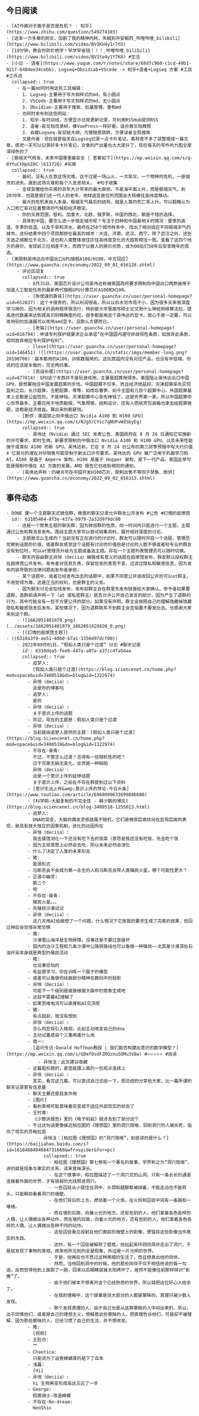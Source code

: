 ## 今日阅读
	- [AI作画对于画手是否是危机？ - 知乎](https://www.zhihu.com/question/549274103)
	- [这本一万多章的网文，加剧了我的精神内耗，失眠到开安眠药_哔哩哔哩_bilibili](https://www.bilibili.com/video/BV1KU4y1r7tD)
	- [10分钟，教会你砍价绝学！早学早省钱！！！_哔哩哔哩_bilibili](https://www.bilibili.com/video/BV1te4y1Y7K8) #生活
	- [小记 · 语雀](https://www.yuque.com/r/notes/share/68dfc960-c1cd-49b1-9217-6404ee34cebb)，Logseq+Obsidiab+VScode -> 知乎+语雀+Logseq 方案 #工具 #工作流
	  collapsed:: true
		- 在一篇md同时用这些工具编辑：
		  1. Logseq-主要用于写大纲样式的md，有小圆点
		  2. VSCode-主要用于写文档样式的md，无小圆点
		  3. Obsidian-主要用于搜索、批量管理、重构md
		- 也同时发布到这些网站：
		  1. 知乎-有时间线，方便显示日常更新记录，可利用RSSHub提供RSS
		  2. 语雀-有文档目录树，像VuePress一样好看，适合做文档教程
		  3. 自建Logseq-有双链大纲，方便随意跳转，方便读者全局搜索
		- 文章作者：现在就是每天在Logseq记录一点卡片笔记，素材差不多了就整理成一篇文章，感觉一天可以记录好多卡片笔记，文章的产出量也大大提升了，现在每天的写作热力图全是深绿色的了
	- [极端天气频发，未来中国哪里最安全 | 答案如下](https://mp.weixin.qq.com/s/q-0YYuCYHpGI0C-l61372Q) #买房
	  collapsed:: true
		- 最初，没有人在意这场灾难。这不过是一场山火，一次旱灾，一个物种的危机，一座城市的消失。直到这场灾难和每个人息息相关。 #句子收集
		- 全球变暖给你买房的百年大计带来的最大麻烦，不是海平面上升，而是极端天气。到2070年，也就是我们这一代人的老年，地球适宜居住的范围会大规模往高纬度移动。
		- 最大的危机来自人本身。极端天气最后的结局，就是人类的死亡率上升。可以粗略认为人口死亡率对应着整体的气候和经济稳定。
		- 你的买房范围，智利，加拿大，北欧，俄罗斯，中国的西北，都是不错的选择。
		- 具体到中国，要怎么进一步锁定城市呢？专注于四种和中国最相关的情况：夏季的高温、冬季的低温、以及干旱和洪水，最终在258个城市样本中，找出了相对适应不同极端天气的城市。这份结果中四个项目都排在最高的城市：大连、济南、武汉、西宁。除了武汉之外，这些天选之城都位于北方，这也和人类整体居住区往高纬度变化的大趋势相当一致。查看了这四个地方的房价，发现前三位相差不大，而西宁以傲人的房价优势，成为00后们50年后安享晚年的首选。
	- [美限制英伟达向中国出口GPU旗舰A100/H100，中方回应](https://www.guancha.cn/economy/2022_09_01_656128.shtml)
		- 评论区回复
		  collapsed:: true
			- 8月31日，美国芯片设计公司英伟达称被美国政府要求限制向中国出口两款被用于加速人工智能任务的最新两代旗舰GPU计算芯片A100和H100。
			- [陈偲谨的靠背](https://user.guancha.cn/user/personal-homepage?uid=652837)：这个卡很贵的，所以利润很高，所以以后水货市场不小，因为很多买来做深度学习用的，因为相关的调用程序很流行，特别是大学里面写硕士论文用什么神经网络算法拉，提高迭代数量来达到提高识别精确度的拉。很多都是用这个英伟达的显卡。放心不是一定要，可以改用别的加速器可以改用amd显卡。没那么方便而已。
			- [老猫](https://user.guancha.cn/user/personal-homepage?uid=616794)：申请专利保护就要求企业承诺“在中国国内遵守非歧视性条款，如放弃此条款，视同放弃相应专利保护权利”。
			- [leve](https://user.guancha.cn/user/personal-homepage?uid=146451) ![](https://user.guancha.cn/static/imgs/member-long.png?20190708)：基本都用的A100，训练数据用的。这玩意国内没有对应产品，也没有中低端，你说的应该是车载的，完全两码事。
			- [百战长缨](https://user.guancha.cn/user/personal-homepage?uid=677014)：GPU这个东西并不是玩游戏用。主要是超算用得多。美国阻止英伟达出口中国GPU，是想要拖住中国发展超算的步伐。中国超算不仅多，而且经济效益好。天津超算率先实现盈利之后，长沙超算，合肥超算，等等，如雨后春笋，如今全国有几百个超算中心。外国超算基本上全都是公益性的。不能挣钱。天津超算中心率先挣钱了。这是世界第一家。所以中国超算中心世界最多。主要应用于地质勘探，气象预报，结构设计，还有人把纸壳包装箱也拿去给超算做题，这都是经济效益。算出来的都是钱。
		- [断供：美国禁止向中俄出口 Nvidia A100 和 H100 GPU](https://mp.weixin.qq.com/s/NJg5rCYsc7qNUPvWdSbyEg)
		  collapsed:: true
			- 英伟达（Nvidia）通过 SEC 发表公告，美国政府在 8 月 26 日通知它实施新的许可要求，即时生效。新要求限制向中俄出口 Nvidia A100 和 H100 GPU，以及未来性能强于或类似 A100 的新 GPU。英伟达称，它在 8 月 24 日公布的第三财季预报中有大约价值 4 亿美元的潜在对华销售可能受制于新出口许可要求。英伟达的 GPU 被广泛用于机器学习和 AI，A100 是基于 Ampere 架构，H100 是基于 Hopper 架构，是下一代产品。美国此举可能是限制中俄在 AI 方面的发展。AMD 报告它也收到相同的通知。
		- [英伟达声称：仍被许可在中国开发H100芯片，限制出售不等同于禁售、断供](https://www.guancha.cn/economy/2022_09_02_656313.shtml)
## 事件动态
	- DONE 建一个主题聊天式微信群，微里的聊天记录允许群友公开发布 #公告 #幻境的庭燎馆
	  id:: 63105464-8f3e-437a-b979-2a32d9f9dc80
		- 这是一个聚焦主题的聊天群，因为微信群的性质，同一时间内只能进行一个主题，主题通过公告和群消息发布。围绕主题大家可以尝试收集资料，展开相对深度的讨论。
		- 主题是怎么生成的？当前没有正在进行的讨论时，群友可以随时开启一个话题，管理员觉察到话题的价值，或者群友感觉这个话题有讨论的价值但是讨论的人数不够或者较专业的群友没有到位时，可以at管理员升级为主题或备选主题。存在一个主题列表管理员可以随时切换。
		- 聊天内容由群主异恒（deciia）编辑成有意义的话题在庭燎馆发布，群友默认授权群主在庭燎馆公开发布。发布者对信息负责，保留信息的意思不变，过滤过隐私和敏感信息，因为发布内容导致的法律问题由发布者承担。
		- 某个话题中，或者已经发布出去的话题中，如果不同意公开或收回公开的可以at群主，不用觉得为难，这是正当的权利，也是群主的义务。
		- 因为聊天讨论会在线发布，发布前群主会在群里先发布链接给大家确认。参予者如果要退群，退群前请声明一下（at 或私密群主）是否允许公开自己发言的部分，因为产生了退群的行为，其中可能会有一些不方便公开的部分。如果没有声明，群主会按照自己的理解隐藏掉隐藏隐私和敏感信息后发布。某些情况下，因为退群联系不到群主会苦恼要不要发出去。也感谢大家来到这个群。
		- ![1662051401979.png](../assets/1662051401979_1662051420420_0.png)
		- [[幻境的庭燎馆主题]]
	- ((6310a3f9-ae51-40b0-b7a1-1356497dcf00))
		- 2022年09月01日，“假如人类只是个过渡” 讨论 #聊天记录
		  id:: 6310dea5-fee6-447a-a07a-a37cc4fa54aa
		  collapsed:: true
			- 追梦人:
			  [假如人类只是个过渡](https://blog.sciencenet.cn/home.php?mod=space&uid=3408518&do=blog&id=1322974)
			- 异恒（deciia）:
			  这是你的博客吗
			- 追梦人:
			  是的
			- 异恒（deciia）:
			  关于意识上传的话题
			- 欢迎，现在的主题是：假如人类只是个过渡
			- 异恒（deciia）:
			- 当前是由追梦人提供的主题：[假如人类只是个过渡](https://blog.sciencenet.cn/home.php?mod=space&uid=3408518&do=blog&id=1322974)
			- 不存在-奋青:
			  不过，不管怎么过渡？总得有一些随机性的吧？
			  过于完美无缺无变化，反而是一种缺陷
			  异恒（deciia）:
			  这是一个意识上传的延伸话题
			  关于意识上传，之前在不存在群提到过以下资料
			- [意识无法上传&amp;意识上传的悖论-今日头条](https://www.toutiao.com/article/6968099631699886600)
			- [科学网—大脑复制的不完全性 - 韩少鹏的博文](https://blog.sciencenet.cn/blog-3408518-1255013.html)
			- 追梦人:
			  DNA的突变，大脑的偶发灵感就属于随机，它们是微观层面扰动在宏观层面的表现，是具有放大效应的因果机制，进化的动因所在
			- 异恒（deciia）:
			  我去餐馆消化一下还没有吃下去的饭菜（意思是我还没有吃饭，先去吃个饭
			- 因为主观意愿上必然会去吃，所以未来必然会消化
			- 什么了决定了人类的未来形态
			- 猪:
			  能源形式
			- 马斯克会不会成为第一永生的人和马斯克会带人类殖民火星。哪个可能性更大？
			- 正道の幽灵:
			  第二个
			- 吧
			- 不存在-奋青:
			  殖民火星。。。
			- 先殖民沙漠试试
			- 异恒（deciia）:
			  这几天用AI绘画想了一个问题，什么情况下它按我的要求生成了完美的效果，但回过神后会觉得异常恐惧
			- 猪:
			  沙漠雪山海洋是生物屏障，没事还是不要过度破坏
			- 国内的治沙工程和几条沙漠中公路铁路线也可以看做一种殖民——尤其是沙漠深处石油开采本身就是典型的殖民活动
			- 猪:
			  也没事恐怕的
			- 有监督学习，你在训练一个属于的模型
			- 或者可以看做你绘画部分精神在数码中的投影
			- 异恒（deciia）:
			  可能下一个级别是直接根据大脑中的意象生成吧
			- 这就不需要AI理解了
			- 如果思维电流可以直接和AI交流呢
			- 猪:
			  有点超前，我没有想到
			- 异恒（deciia）:
			  怎么将宏观引入微观。比如主动改变自己的dna
			- 主动试毒感染个三重病毒什么地
			- 南一:
			  [追问专访·Donald Hoffman教授 | 我们能否构建出意识的数学模型？](https://mp.weixin.qq.com/s/GDmf0sdFZRQznu5OMu3V8w) #⭐️⭐️⭐️⭐️⭐️ #阅读
				- 异恒注：此文建议收藏
			- 这篇挺扣题的，甚至能跟上面的一些观点连续上
			- 异恒（deciia）:
			  其实，看完这几篇，可以尝试自己总结一下，把总结的分享给大家，比一篇所谓的聊天记录更有信息量
			- 聊天主要还是启发作用
			- [图片]
			- 看到真相可能意味着突变成不适应外部现实的状态了
			- 王时青:
			  《少数派报告》里的《电子蚂蚁》就涉及到了部分这个
			- 不过这句话更像接近柏拉图的《理想国》里的洞穴隐喻，回到洞穴的人被杀死，指向了现实的苏格拉底
				- 异恒注：[柏拉图《理想国》的“洞穴隐喻”，到底讲的是什么？](https://baijiahao.baidu.com/s?id=1616468404664731660&wfr=spider&for=pc)
				  collapsed:: true
					- 柏拉图《理想国》第七卷有一个著名的故事，学界称之为“洞穴隐喻”，讲的就是现象与事实的关系，读来意味深长。
					- 在这个故事中，柏拉图描述了一个洞穴式的山洞，只有一条长长的通道连接着外面的世界，才有很弱的光线照进洞穴。
					- 一些囚徒从小就住在洞中，头颈和腿脚都被绑着，不能走动也不能转头，只能朝前看着洞穴的墙壁。
					- 在他们背后的上方，燃烧着一个火炬，在火炬和囚徒中间有一条路和一堵墙。
					- 而在墙的后面，向着火光的地方，还有些别的人，他们拿着各色各样的人偶，让人偶做出各种动作，而在墙的后面，向着火光的地方，还有些别的人，他们拿着各色各样的人偶，让人偶做出各种不同的动作。
					- 这些囚徒看见投射在他们面前的墙壁上的影像，便错将这些影像当作真实的东西。
					- 这时，有一个囚徒被解除了桎梏，他站起来环顾四周并走出了洞穴，于是就发现了事物的真相，原来他所见到的全是假象，外边是一片光明的世界。
					- 于是，他再在也不愿过这种黑暗的生活了，而且想救出他的同伴。
					- 然而，当他回到洞中的时候，他的那些同伴不仅不相信他说的每一句话，反而觉得他到上面跑了一趟，回来以后眼睛就被太阳烤坏了，居然不能像往前那样辨识“影像”了。
					- 由于他们根本不想离开这个已经熟悉的世界，所以就把这位好心人给杀了。
					- 在我的理解中，这个故事是说大部分的人都是蒙昧的，真理只被少数人发现。
					- 那个发现真理的人，由于自己也是从这群蒙昧的人中间出来的，所以，出于同情他们，或者是自己的理想主义，想解救这些蒙昧的人。把真理告诉他们，可是却不被理解，因为那些蒙昧的人，已经习惯了自己的生活，并不想改变。
			- 猪:
			  [视频]
			- 王肚白:
			  艹
			- Chaotica:
			  只能说为了迫害蟑螂真的是下了血本
			- 浅暮:
			  [Hi]
			- 异恒（deciia）:
			  hi 生物离变形成高达又近了一步
			- George:
			  假面骑士-改造蟑螂
			- 不存在-Re-dream:
			  HenShin